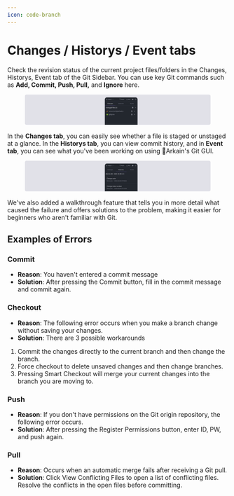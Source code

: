 ```yaml
---
icon: code-branch
---
```


# Changes / Historys / Event tabs

Check the revision status of the current project files/folders in the Changes, Historys, Event tab of the Git Sidebar. You can use key Git commands such as **Add, Commit, Push, Pull,** and **Ignore** here.

<figure><img src="../../../.gitbook/assets/git_03 (1).png" alt=""><figcaption></figcaption></figure>

In the **Changes tab**, you can easily see whether a file is staged or unstaged at a glance. In the **Historys tab**, you can view commit history, and in **Event tab**, you can see what you've been working on using Arkain's Git GUI.

<figure><img src="../../../.gitbook/assets/image (39).png" alt=""><figcaption></figcaption></figure>

We've also added a walkthrough feature that tells you in more detail what caused the failure and offers solutions to the problem, making it easier for beginners who aren't familiar with Git.

## Examples of Errors <a href="#examples-of-errors" id="examples-of-errors"></a>

### **Commit**

* **Reason**: You haven't entered a commit message&#x20;
* **Solution**: After pressing the Commit button, fill in the commit message and commit again.

### **Checkout**

* **Reason**: The following error occurs when you make a branch change without saving your changes.
* **Solution**: There are 3 possible workarounds

1. Commit the changes directly to the current branch and then change the branch.
2. Force checkout to delete unsaved changes and then change branches.
3. Pressing Smart Checkout will merge your current changes into the branch you are moving to.

### **Push**

* **Reason**: If you don't have permissions on the Git origin repository, the following error occurs.&#x20;
* **Solution**: After pressing the Register Permissions button, enter ID, PW, and push again.

### **Pull**

* **Reason**: Occurs when an automatic merge fails after receiving a Git pull.&#x20;
* **Solution**: Click View Conflicting Files to open a list of conflicting files. Resolve the conflicts in the open files before committing.
